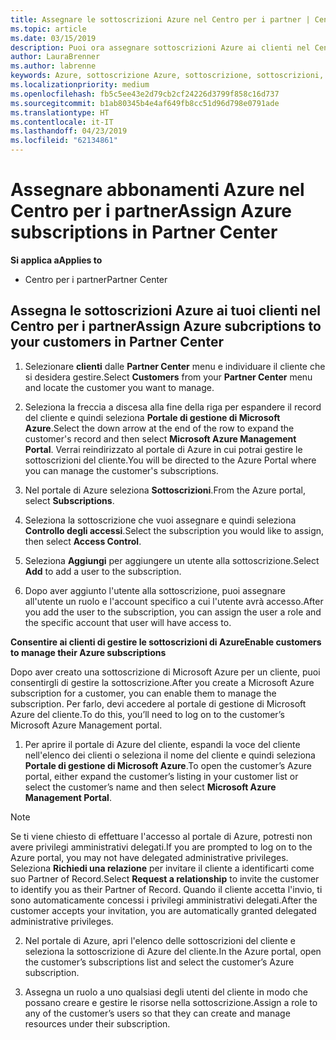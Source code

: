 ```yaml
---
title: Assegnare le sottoscrizioni Azure nel Centro per i partner | Centro per i partner
ms.topic: article
ms.date: 03/15/2019
description: Puoi ora assegnare sottoscrizioni Azure ai clienti nel Centro per i partner. Puoi anche abilitarli alla gestione autonoma delle sottoscrizioni
author: LauraBrenner
ms.author: labrenne
keywords: Azure, sottoscrizione Azure, sottoscrizione, sottoscrizioni, assegnare la sottoscrizione, gestire la sottoscrizione azure
ms.localizationpriority: medium
ms.openlocfilehash: fb5c5ee43e2d79cb2cf24226d3799f858c16d737
ms.sourcegitcommit: b1ab80345b4e4af649fb8cc51d96d798e0791ade
ms.translationtype: HT
ms.contentlocale: it-IT
ms.lasthandoff: 04/23/2019
ms.locfileid: "62134861"
---
```

# <a name="assign-azure-subscriptions-in-partner-center"></a><span data-ttu-id="6927f-104">Assegnare abbonamenti Azure nel Centro per i partner</span><span class="sxs-lookup"><span data-stu-id="6927f-104">Assign Azure subscriptions in Partner Center</span></span>

<span data-ttu-id="6927f-105">**Si applica a**</span><span class="sxs-lookup"><span data-stu-id="6927f-105">**Applies to**</span></span>

-  <span data-ttu-id="6927f-106">Centro per i partner</span><span class="sxs-lookup"><span data-stu-id="6927f-106">Partner Center</span></span>
 
## <a name="assign-azure-subcriptions-to-your-customers-in-partner-center"></a><span data-ttu-id="6927f-107">Assegna le sottoscrizioni Azure ai tuoi clienti nel Centro per i partner</span><span class="sxs-lookup"><span data-stu-id="6927f-107">Assign Azure subcriptions to your customers in Partner Center</span></span>

1. <span data-ttu-id="6927f-108">Selezionare **clienti** dalle **Partner Center** menu e individuare il cliente che si desidera gestire.</span><span class="sxs-lookup"><span data-stu-id="6927f-108">Select **Customers** from your **Partner Center** menu and locate the customer you want to manage.</span></span>

2.  <span data-ttu-id="6927f-109">Seleziona la freccia a discesa alla fine della riga per espandere il record del cliente e quindi seleziona **Portale di gestione di Microsoft Azure**.</span><span class="sxs-lookup"><span data-stu-id="6927f-109">Select the down arrow at the end of the row to expand the customer's record and then select **Microsoft Azure Management Portal**.</span></span> <span data-ttu-id="6927f-110">Verrai reindirizzato al portale di Azure in cui potrai gestire le sottoscrizioni del cliente.</span><span class="sxs-lookup"><span data-stu-id="6927f-110">You will be directed to the Azure Portal where you can manage the customer's subscriptions.</span></span> 

4. <span data-ttu-id="6927f-111">Nel portale di Azure seleziona **Sottoscrizioni**.</span><span class="sxs-lookup"><span data-stu-id="6927f-111">From the Azure portal, select **Subscriptions**.</span></span>

5. <span data-ttu-id="6927f-112">Seleziona la sottoscrizione che vuoi assegnare e quindi seleziona **Controllo degli accessi**.</span><span class="sxs-lookup"><span data-stu-id="6927f-112">Select the subscription you would like to assign, then select **Access Control**.</span></span>

6. <span data-ttu-id="6927f-113">Seleziona **Aggiungi** per aggiungere un utente alla sottoscrizione.</span><span class="sxs-lookup"><span data-stu-id="6927f-113">Select **Add** to add a user to the subscription.</span></span> 

7. <span data-ttu-id="6927f-114">Dopo aver aggiunto l'utente alla sottoscrizione, puoi assegnare all'utente un ruolo e l'account specifico a cui l'utente avrà accesso.</span><span class="sxs-lookup"><span data-stu-id="6927f-114">After you add the user to the subscription, you can assign the user a role and the specific account that user will have access to.</span></span> 

<span data-ttu-id="6927f-115">**Consentire ai clienti di gestire le sottoscrizioni di Azure**</span><span class="sxs-lookup"><span data-stu-id="6927f-115">**Enable customers to manage their Azure subscriptions**</span></span>

<span data-ttu-id="6927f-116">Dopo aver creato una sottoscrizione di Microsoft Azure per un cliente, puoi consentirgli di gestire la sottoscrizione.</span><span class="sxs-lookup"><span data-stu-id="6927f-116">After you create a Microsoft Azure subscription for a customer, you can enable them to manage the subscription.</span></span> <span data-ttu-id="6927f-117">Per farlo, devi accedere al portale di gestione di Microsoft Azure del cliente.</span><span class="sxs-lookup"><span data-stu-id="6927f-117">To do this, you’ll need to log on to the customer’s Microsoft Azure Management portal.</span></span> 

1.  <span data-ttu-id="6927f-118">Per aprire il portale di Azure del cliente, espandi la voce del cliente nell'elenco dei clienti o seleziona il nome del cliente e quindi seleziona **Portale di gestione di Microsoft Azure**.</span><span class="sxs-lookup"><span data-stu-id="6927f-118">To open the customer’s Azure portal, either expand the customer’s listing in your customer list or select the customer’s name and then select **Microsoft Azure Management Portal**.</span></span>
    
> [!NOTE]  
> <span data-ttu-id="6927f-119">Se ti viene chiesto di effettuare l'accesso al portale di Azure, potresti non avere privilegi amministrativi delegati.</span><span class="sxs-lookup"><span data-stu-id="6927f-119">If you are prompted to log on to the Azure portal, you may not have delegated administrative privileges.</span></span> <span data-ttu-id="6927f-120">Seleziona **Richiedi una relazione** per invitare il cliente a identificarti come suo Partner of Record.</span><span class="sxs-lookup"><span data-stu-id="6927f-120">Select **Request a relationship** to invite the customer to identify you as their Partner of Record.</span></span> <span data-ttu-id="6927f-121">Quando il cliente accetta l'invio, ti sono automaticamente concessi i privilegi amministrativi delegati.</span><span class="sxs-lookup"><span data-stu-id="6927f-121">After the customer accepts your invitation, you are automatically granted delegated administrative privileges.</span></span> 

2.  <span data-ttu-id="6927f-122">Nel portale di Azure, apri l'elenco delle sottoscrizioni del cliente e seleziona la sottoscrizione di Azure del cliente.</span><span class="sxs-lookup"><span data-stu-id="6927f-122">In the Azure portal, open the customer’s subscriptions list and select the customer’s Azure subscription.</span></span>

3.  <span data-ttu-id="6927f-123">Assegna un ruolo a uno qualsiasi degli utenti del cliente in modo che possano creare e gestire le risorse nella sottoscrizione.</span><span class="sxs-lookup"><span data-stu-id="6927f-123">Assign a role to any of the customer’s users so that they can create and manage resources under their subscription.</span></span>


